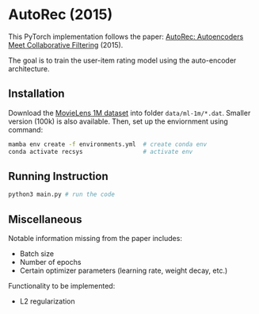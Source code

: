 # AutoRec (2015)

This PyTorch implementation follows the paper: [AutoRec: Autoencoders Meet Collaborative Filtering](https://users.cecs.anu.edu.au/~akmenon/papers/autorec/autorec-paper.pdf)  (2015).

The goal is to train the user-item rating model using the auto-encoder architecture.

## Installation

Download the [MovieLens 1M dataset](https://grouplens.org/datasets/movielens/1m/) into folder `data/ml-1m/*.dat`. Smaller version (100k) is also available. Then, set up the enviornment using command:

```bash
mamba env create -f environments.yml  # create conda env
conda activate recsys                 # activate env
```

## Running Instruction

```bash
python3 main.py # run the code
```

## Miscellaneous

Notable information missing from the paper includes:
- Batch size
- Number of epochs
- Certain optimizer parameters (learning rate, weight decay, etc.)

Functionality to be implemented:
- L2 regularization
